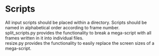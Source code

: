 
# Scripts
All input scripts should be placed within a directory.  Scripts should be named in alphabetical order according to frame number.  
split_scripts.py provides the functionality to break a mega-script with all frames written in it into individual files.  
resize.py provides the functionality to easily replace the screen sizes of a mega-script.
